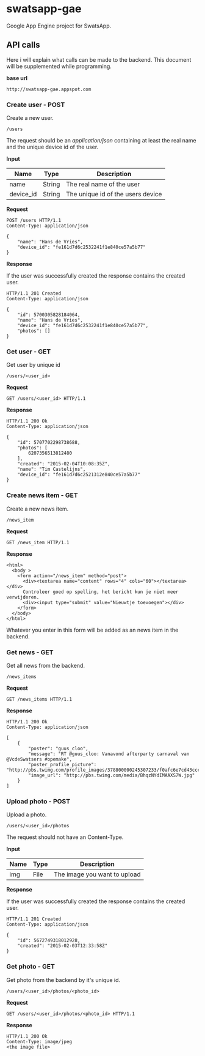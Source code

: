 swatsapp-gae
============

Google App Engine project for SwatsApp.

## API calls

Here i will explain what calls can be made to the backend. This document will be supplemented while programming.

**base url**

`http://swatsapp-gae.appspot.com`

### Create user - POST

Create a new user.

`/users`

The request should be an *application/json* containing at least the real name and the unique device id of the user.

**Input**

| Name      | Type    | Description                       |
| --------- | ------- | --------------------------------- |
| name      | String  | The real name of the user         |
| device_id | String  | The unique id of the users device |

**Request**

```
POST /users HTTP/1.1
Content-Type: application/json

{
    "name": "Hans de Vries",
    "device_id": "fe161d7d6c2532241f1e840ce57a5b77"
}
```

**Response**

If the user was successfully created the response contains the created user.
```
HTTP/1.1 201 Created
Content-Type: application/json

{
	"id": 5700305828184064,
    "name": "Hans de Vries",
    "device_id": "fe161d7d6c2532241f1e840ce57a5b77",
    "photos": []
}
```
### Get user - GET

Get user by unique id

`/users/<user_id>`

**Request**

```
GET /users/<user_id> HTTP/1.1
```

**Response**

```
HTTP/1.1 200 Ok
Content-Type: application/json

{
	"id": 5707702298738688,
	"photos": [
		6207356513812480
	],
	"created": "2015-02-04T10:08:35Z",
	"name": "Tim Castelijns",
	"device_id": "fe161d7d6c2521312e840ce57a5b77"
}
```
### Create news item - GET

Create a new news item.

`/news_item`

**Request**

```
GET /news_item HTTP/1.1
```

**Response**

```
<html>
  <body >
    <form action="/news_item" method="post">
      <div><textarea name="content" rows="4" cols="60"></textarea></div>
      Controleer goed op spelling, het bericht kun je niet meer verwijderen.
      <div><input type="submit" value="Nieuwtje toevoegen"></div>
    </form>
  </body>
</html>
```
Whatever you enter in this form will be added as an news item in the backend.

### Get news - GET

Get all news from the backend.

`/news_items`

**Request**

```
GET /news_items HTTP/1.1
```

**Response**

```
HTTP/1.1 200 Ok
Content-Type: application/json

[
	{
		"poster": "guus_cloo",
		"message": "RT @guus_cloo: Vanavond afterparty carnaval van @VcdeSwatsers #opemake",
		"poster_profile_picture": "http://pbs.twimg.com/profile_images/378800000245307233/f0afc6e7cd43ccc841921a989013220c_normal.jpeg",
		"image_url": "http://pbs.twimg.com/media/BhqzNYdIMAAXS7W.jpg"
	}
]
```

### Upload photo - POST

Upload a photo.

`/users/<user_id>/photos`

The request should not have an Content-Type.

**Input**

| Name      | Type    | Description                       |
| --------- | ------- | --------------------------------- |
| img       | File    | The image you want to upload      |

**Response**

If the user was successfully created the response contains the created user.
```
HTTP/1.1 201 Created
Content-Type: application/json

{
	"id": 5672749318012928,
	"created": "2015-02-03T12:33:58Z"
}
```

### Get photo - GET

Get photo from the backend by it's unique id.

`/users/<user_id>/photos/<photo_id>`

**Request**

```
GET /users/<user_id>/photos/<photo_id> HTTP/1.1
```

**Response**

```
HTTP/1.1 200 Ok
Content-Type: image/jpeg
<the image file>
```
